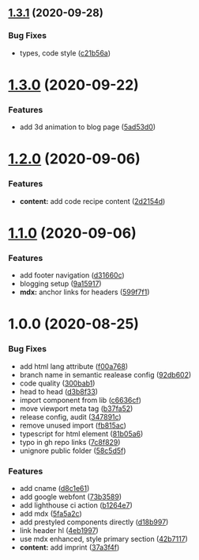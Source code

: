 ## [1.3.1](https://github.com/pixelmord/composableweb.github.io/compare/v1.3.0...v1.3.1) (2020-09-28)


### Bug Fixes

* types, code style ([c21b56a](https://github.com/pixelmord/composableweb.github.io/commit/c21b56a1f9025834b8abf123456dcb4364fa3470))

# [1.3.0](https://github.com/pixelmord/composableweb.github.io/compare/v1.2.0...v1.3.0) (2020-09-22)

### Features

- add 3d animation to blog page ([5ad53d0](https://github.com/pixelmord/composableweb.github.io/commit/5ad53d03e40165013fbe12825cb82c40765a1af6))

# [1.2.0](https://github.com/pixelmord/composableweb.github.io/compare/v1.1.0...v1.2.0) (2020-09-06)

### Features

- **content:** add code recipe content ([2d2154d](https://github.com/pixelmord/composableweb.github.io/commit/2d2154dc78df125b0c93e0d914389fd805f1917a))

# [1.1.0](https://github.com/pixelmord/composableweb.github.io/compare/v1.0.0...v1.1.0) (2020-09-06)

### Features

- add footer navigation ([d31660c](https://github.com/pixelmord/composableweb.github.io/commit/d31660c0ad9993fde3bef30c6236f6616baf6d7e))
- blogging setup ([9a15917](https://github.com/pixelmord/composableweb.github.io/commit/9a15917ca4f592d12ba6d49501aeb390918b2fea))
- **mdx:** anchor links for headers ([599f7f1](https://github.com/pixelmord/composableweb.github.io/commit/599f7f188569d30090be78ee2cf8857f994d2ffc))

# 1.0.0 (2020-08-25)

### Bug Fixes

- add html lang attribute ([f00a768](https://github.com/pixelmord/composableweb.github.io/commit/f00a76888979b9d76dfa67573e0329ad859b1b77))
- branch name in semantic realease config ([92db602](https://github.com/pixelmord/composableweb.github.io/commit/92db60274bf0e5e0601594c925ed24ab5206dfc1))
- code quality ([300bab1](https://github.com/pixelmord/composableweb.github.io/commit/300bab192b8c49bce9209b852dac148541ef336b))
- head to head ([d3b8f33](https://github.com/pixelmord/composableweb.github.io/commit/d3b8f3315a4d50cc7bd603eb9a0d1446d21fa8f7))
- import component from lib ([c6636cf](https://github.com/pixelmord/composableweb.github.io/commit/c6636cfeb73d2dabd14b15a194bd62e849a07b69))
- move viewport meta tag ([b37fa52](https://github.com/pixelmord/composableweb.github.io/commit/b37fa526e7564b567852b2063a3950dd4317026d))
- release config, audit ([347891c](https://github.com/pixelmord/composableweb.github.io/commit/347891c47d592e07607dd103d57569f01d5046b5))
- remove unused import ([fb815ac](https://github.com/pixelmord/composableweb.github.io/commit/fb815ace7f618473f896589bcce7b31595e0c207))
- typescript for html element ([81b05a6](https://github.com/pixelmord/composableweb.github.io/commit/81b05a60bb1122966bb4f2db1a2cfb24bd858429))
- typo in gh repo links ([7c8f829](https://github.com/pixelmord/composableweb.github.io/commit/7c8f8296e95c38854eea32ec7a3df33e50e17c50))
- unignore public folder ([58c5d5f](https://github.com/pixelmord/composableweb.github.io/commit/58c5d5fc8757f14aa9f805ec108e180a9d349613))

### Features

- add cname ([d8c1e61](https://github.com/pixelmord/composableweb.github.io/commit/d8c1e6187e115e691de9148d06179d4d485d8619))
- add google webfont ([73b3589](https://github.com/pixelmord/composableweb.github.io/commit/73b358921d55bfa3a70edde847f69e1580424711))
- add lighthouse ci action ([b1264e7](https://github.com/pixelmord/composableweb.github.io/commit/b1264e7381e609a2d37819c732d0a6fb4de8b756))
- add mdx ([5fa5a2c](https://github.com/pixelmord/composableweb.github.io/commit/5fa5a2c55fb70837a80fcb933414dfdde95f5537))
- add prestyled components directly ([d18b997](https://github.com/pixelmord/composableweb.github.io/commit/d18b997eaf42d7931055d957ffd4eea241fdb8e7))
- link header hl ([4eb1997](https://github.com/pixelmord/composableweb.github.io/commit/4eb19970f02c991ec994c867a9297dd7c11f74e8))
- use mdx enhanced, style primary section ([42b7117](https://github.com/pixelmord/composableweb.github.io/commit/42b7117813a5a8abba7dadc0e76f73e975098a8c))
- **content:** add imprint ([37a3f4f](https://github.com/pixelmord/composableweb.github.io/commit/37a3f4fdc2b8a901eaa325b7c206417f67cf217f))

